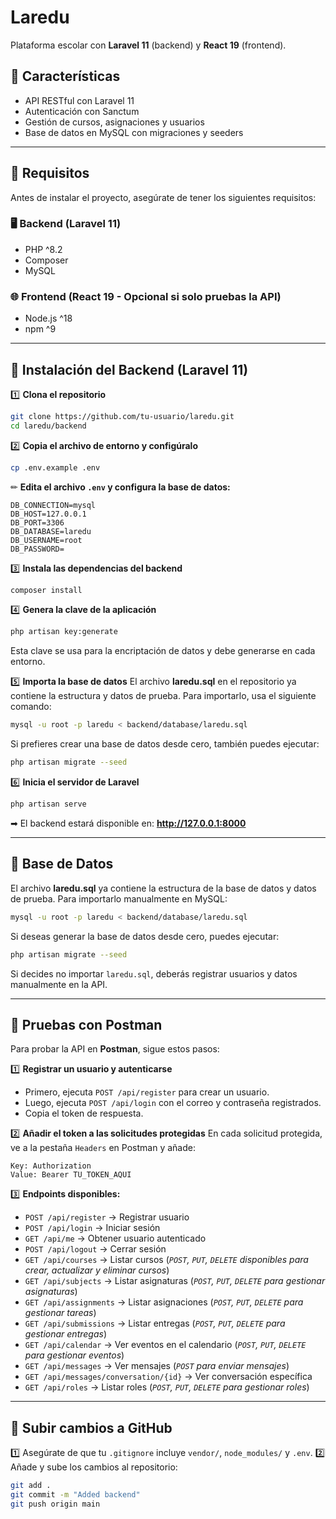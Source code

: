 # Laredu

Plataforma escolar con **Laravel 11** (backend) y **React 19** (frontend).

## 🚀 Características
- API RESTful con Laravel 11
- Autenticación con Sanctum
- Gestión de cursos, asignaciones y usuarios
- Base de datos en MySQL con migraciones y seeders

---

## 📌 Requisitos
Antes de instalar el proyecto, asegúrate de tener los siguientes requisitos:

### 🖥️ **Backend (Laravel 11)**
- PHP ^8.2
- Composer
- MySQL

### 🌐 **Frontend (React 19 - Opcional si solo pruebas la API)**
- Node.js ^18
- npm ^9

---

## 📌 Instalación del Backend (Laravel 11)
1️⃣ **Clona el repositorio**
```sh
git clone https://github.com/tu-usuario/laredu.git
cd laredu/backend
```

2️⃣ **Copia el archivo de entorno y configúralo**
```sh
cp .env.example .env
```
✏ **Edita el archivo `.env` y configura la base de datos:**
```env
DB_CONNECTION=mysql
DB_HOST=127.0.0.1
DB_PORT=3306
DB_DATABASE=laredu
DB_USERNAME=root
DB_PASSWORD=
```

3️⃣ **Instala las dependencias del backend**
```sh
composer install
```

4️⃣ **Genera la clave de la aplicación**
```sh
php artisan key:generate
```
Esta clave se usa para la encriptación de datos y debe generarse en cada entorno.

5️⃣ **Importa la base de datos**
El archivo **laredu.sql** en el repositorio ya contiene la estructura y datos de prueba.
Para importarlo, usa el siguiente comando:
```sh
mysql -u root -p laredu < backend/database/laredu.sql
```
Si prefieres crear una base de datos desde cero, también puedes ejecutar:
```sh
php artisan migrate --seed
```

6️⃣ **Inicia el servidor de Laravel**
```sh
php artisan serve
```
➡ El backend estará disponible en: **http://127.0.0.1:8000**

---

## 📌 Base de Datos
El archivo **laredu.sql** ya contiene la estructura de la base de datos y datos de prueba. Para importarlo manualmente en MySQL:
```sh
mysql -u root -p laredu < backend/database/laredu.sql
```
Si deseas generar la base de datos desde cero, puedes ejecutar:
```sh
php artisan migrate --seed
```
Si decides no importar `laredu.sql`, deberás registrar usuarios y datos manualmente en la API.

---

## 📌 Pruebas con Postman
Para probar la API en **Postman**, sigue estos pasos:

1️⃣ **Registrar un usuario y autenticarse**
- Primero, ejecuta `POST /api/register` para crear un usuario.
- Luego, ejecuta `POST /api/login` con el correo y contraseña registrados.
- Copia el token de respuesta.

2️⃣ **Añadir el token a las solicitudes protegidas**
En cada solicitud protegida, ve a la pestaña `Headers` en Postman y añade:
```
Key: Authorization
Value: Bearer TU_TOKEN_AQUI
```

3️⃣ **Endpoints disponibles:**
- `POST /api/register` → Registrar usuario
- `POST /api/login` → Iniciar sesión
- `GET /api/me` → Obtener usuario autenticado
- `POST /api/logout` → Cerrar sesión
- `GET /api/courses` → Listar cursos (*`POST`, `PUT`, `DELETE` disponibles para crear, actualizar y eliminar cursos*)
- `GET /api/subjects` → Listar asignaturas (*`POST`, `PUT`, `DELETE` para gestionar asignaturas*)
- `GET /api/assignments` → Listar asignaciones (*`POST`, `PUT`, `DELETE` para gestionar tareas*)
- `GET /api/submissions` → Listar entregas (*`POST`, `PUT`, `DELETE` para gestionar entregas*)
- `GET /api/calendar` → Ver eventos en el calendario (*`POST`, `PUT`, `DELETE` para gestionar eventos*)
- `GET /api/messages` → Ver mensajes (*`POST` para enviar mensajes*)
- `GET /api/messages/conversation/{id}` → Ver conversación específica
- `GET /api/roles` → Listar roles (*`POST`, `PUT`, `DELETE` para gestionar roles*)

---

## 📌 Subir cambios a GitHub
1️⃣ Asegúrate de que tu `.gitignore` incluye `vendor/`, `node_modules/` y `.env`.
2️⃣ Añade y sube los cambios al repositorio:
```sh
git add .
git commit -m "Added backend"
git push origin main
```

